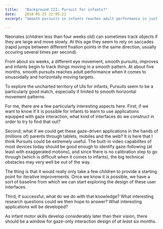 ```yaml
---
title:   "Background III: Pursuit for infants?"
date:    2018-05-25 22:05:21
excerpt: "Smooth pursuits in infants reaches adult performance in just five months."

---
```

Neonates (children less than four weeks old) can sometimes track objects
if they are large and move slowly. At this age they seem to rely on saccades
(rapid jumps between different fixation points in the same direction, usually
occuring several times per second).

From about six weeks, a different eye movement, smooth pursuits, improves
and infants begin to track things moving in a smooth pattern. At about
five months, smooth pursuits reaches adult performance when it comes to
sinusoidally and horizontally moving targets.

To explore the uncharted territory of UIs for infants, Pursuits seem to be a
particularly good match, especially if limited to smooth horizontal movement
patterns.

For me, there are a few particularly interesting aspects here. First; if we
want to know if it is possible for infants to learn to use applications
equipped with gaze interaction, what kind of interfaces do we construct in
order to try to find that out?

Second; what if we could get these gaze-driven applications in the hands of
(millions of) parents through tablets, mobiles and the web? It is here that I
think Pursuits could be extremely useful. The built-in video capabilites of
most devices today should be good enough to identify gaze-following (at least
with exaggerated motions), and since there is no calibration step to go through
(which is difficult when it comes to infants), the big technical obstacles
may very well be out of the way.

The thing is that it would really only take a few children to provide a
starting point for iterative improvements. Once we know it is possible,
we have a sort of baseline from which we can start exploring the design
of these user interfaces.

Third; if successful, what do we do with that knowledge? What interesting
research questions could we then hope to answer? What interesting applications
will be developed?

 As infant motor skills develop considerably later than their vision,
there should be a window for gaze-only interaction design of *at least*
six months.
